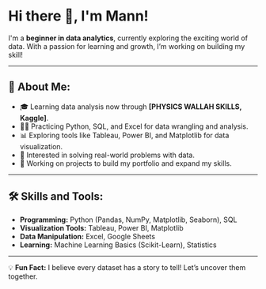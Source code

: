 # Hi there 👋, I'm Mann!
I'm a **beginner in data analytics**, currently exploring the exciting world of data. With a passion for learning and growth, I’m working on building my skill!


---

## 🌟 About Me:
- 🎓 Learning data analysis now through **[PHYSICS WALLAH SKILLS, Kaggle]**.
- 🧑‍💻 Practicing Python, SQL, and Excel for data wrangling and analysis.
- 📊 Exploring tools like Tableau, Power BI, and Matplotlib for data visualization.
- 🧐 Interested in solving real-world problems with data.
- 🌱 Working on projects to build my portfolio and expand my skills.

---

## 🛠️ Skills and Tools:
- **Programming:** Python (Pandas, NumPy, Matplotlib, Seaborn), SQL
- **Visualization Tools:** Tableau, Power BI, Matplotlib
- **Data Manipulation:** Excel, Google Sheets
- **Learning:** Machine Learning Basics (Scikit-Learn), Statistics

---


💡 **Fun Fact:** I believe every dataset has a story to tell! Let’s uncover them together.


